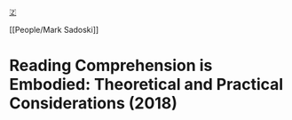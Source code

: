 [🇿](zotero://select/library/items/J2DV877J)

[[People/Mark Sadoski]] 
# Reading Comprehension is Embodied: Theoretical and Practical Considerations (2018)

